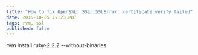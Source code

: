 ```yaml
---
title: "How to fix OpenSSL::SSL::SSLError: certificate verify failed"
date: 2015-10-05 17:23 MDT
tags: rvm, ssl
published: false
---
```


rvm install ruby-2.2.2 --without-binaries
